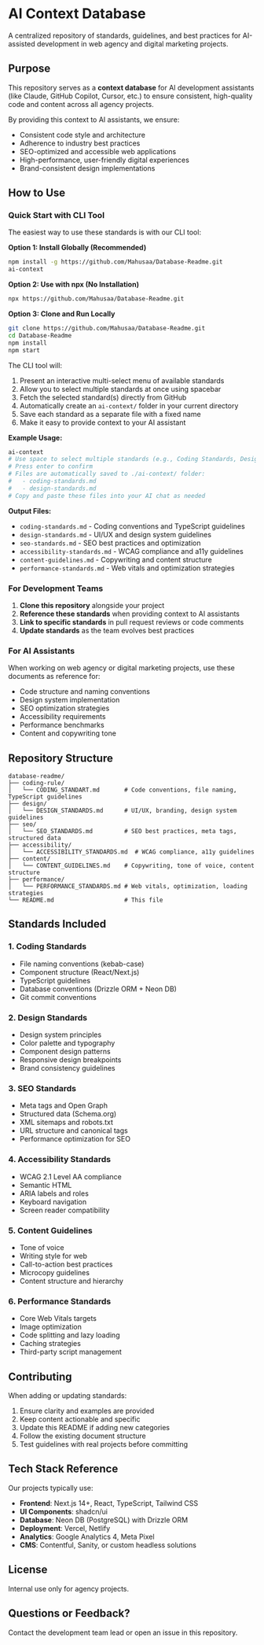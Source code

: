 # AI Context Database

A centralized repository of standards, guidelines, and best practices for AI-assisted development in web agency and digital marketing projects.

## Purpose

This repository serves as a **context database** for AI development assistants (like Claude, GitHub Copilot, Cursor, etc.) to ensure consistent, high-quality code and content across all agency projects.

By providing this context to AI assistants, we ensure:
- Consistent code style and architecture
- Adherence to industry best practices
- SEO-optimized and accessible web applications
- High-performance, user-friendly digital experiences
- Brand-consistent design implementations

## How to Use

### Quick Start with CLI Tool

The easiest way to use these standards is with our CLI tool:

**Option 1: Install Globally (Recommended)**
```bash
npm install -g https://github.com/Mahusaa/Database-Readme.git
ai-context
```

**Option 2: Use with npx (No Installation)**
```bash
npx https://github.com/Mahusaa/Database-Readme.git
```

**Option 3: Clone and Run Locally**
```bash
git clone https://github.com/Mahusaa/Database-Readme.git
cd Database-Readme
npm install
npm start
```

The CLI tool will:
1. Present an interactive multi-select menu of available standards
2. Allow you to select multiple standards at once using spacebar
3. Fetch the selected standard(s) directly from GitHub
4. Automatically create an `ai-context/` folder in your current directory
5. Save each standard as a separate file with a fixed name
6. Make it easy to provide context to your AI assistant

**Example Usage:**
```bash
ai-context
# Use space to select multiple standards (e.g., Coding Standards, Design Standards)
# Press enter to confirm
# Files are automatically saved to ./ai-context/ folder:
#   - coding-standards.md
#   - design-standards.md
# Copy and paste these files into your AI chat as needed
```

**Output Files:**
- `coding-standards.md` - Coding conventions and TypeScript guidelines
- `design-standards.md` - UI/UX and design system guidelines
- `seo-standards.md` - SEO best practices and optimization
- `accessibility-standards.md` - WCAG compliance and a11y guidelines
- `content-guidelines.md` - Copywriting and content structure
- `performance-standards.md` - Web vitals and optimization strategies

### For Development Teams

1. **Clone this repository** alongside your project
2. **Reference these standards** when providing context to AI assistants
3. **Link to specific standards** in pull request reviews or code comments
4. **Update standards** as the team evolves best practices

### For AI Assistants

When working on web agency or digital marketing projects, use these documents as reference for:
- Code structure and naming conventions
- Design system implementation
- SEO optimization strategies
- Accessibility requirements
- Performance benchmarks
- Content and copywriting tone

## Repository Structure

```
database-readme/
├── coding-rule/
│   └── CODING_STANDART.md       # Code conventions, file naming, TypeScript guidelines
├── design/
│   └── DESIGN_STANDARDS.md      # UI/UX, branding, design system guidelines
├── seo/
│   └── SEO_STANDARDS.md         # SEO best practices, meta tags, structured data
├── accessibility/
│   └── ACCESSIBILITY_STANDARDS.md  # WCAG compliance, a11y guidelines
├── content/
│   └── CONTENT_GUIDELINES.md    # Copywriting, tone of voice, content structure
├── performance/
│   └── PERFORMANCE_STANDARDS.md # Web vitals, optimization, loading strategies
└── README.md                    # This file
```

## Standards Included

### 1. Coding Standards
- File naming conventions (kebab-case)
- Component structure (React/Next.js)
- TypeScript guidelines
- Database conventions (Drizzle ORM + Neon DB)
- Git commit conventions

### 2. Design Standards
- Design system principles
- Color palette and typography
- Component design patterns
- Responsive design breakpoints
- Brand consistency guidelines

### 3. SEO Standards
- Meta tags and Open Graph
- Structured data (Schema.org)
- XML sitemaps and robots.txt
- URL structure and canonical tags
- Performance optimization for SEO

### 4. Accessibility Standards
- WCAG 2.1 Level AA compliance
- Semantic HTML
- ARIA labels and roles
- Keyboard navigation
- Screen reader compatibility

### 5. Content Guidelines
- Tone of voice
- Writing style for web
- Call-to-action best practices
- Microcopy guidelines
- Content structure and hierarchy

### 6. Performance Standards
- Core Web Vitals targets
- Image optimization
- Code splitting and lazy loading
- Caching strategies
- Third-party script management

## Contributing

When adding or updating standards:

1. Ensure clarity and examples are provided
2. Keep content actionable and specific
3. Update this README if adding new categories
4. Follow the existing document structure
5. Test guidelines with real projects before committing

## Tech Stack Reference

Our projects typically use:
- **Frontend**: Next.js 14+, React, TypeScript, Tailwind CSS
- **UI Components**: shadcn/ui
- **Database**: Neon DB (PostgreSQL) with Drizzle ORM
- **Deployment**: Vercel, Netlify
- **Analytics**: Google Analytics 4, Meta Pixel
- **CMS**: Contentful, Sanity, or custom headless solutions

## License

Internal use only for agency projects.

## Questions or Feedback?

Contact the development team lead or open an issue in this repository.
